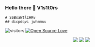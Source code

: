 ### Hello there 👋 V1s1t0rs
```
# SSBsaWtlIHRv
## dicpdqvi jwhmmuu
```

![visitors](https://visitor-badge.laobi.icu/badge?page_id=sipalingtestnet-choice.sipalingtestnet-choice)
[![Open Source Love](https://badges.frapsoft.com/os/v1/open-source.svg?v=102)](https://github.com/ellerbrock/open-source-badge/)

<p align="center">
  <img src ="https://github-readme-stats.vercel.app/api?username=sipalingtestnet-choice&show_icons=true&count_private=true&theme=darcula&hide_border=true&hide=issues,contribs&bg_color=00000000">
  <img src ="https://github-readme-stats.vercel.app/api/top-langs/?username=sipalingtestnet-choice&layout=compact&hide_border=true&theme=darcula&bg_color=00000000&langs_count=6&hide=jupyter%20notebook,tex,css,php">
  <img src ="https://github-readme-streak-stats.herokuapp.com?user=sipalingtestnet-choice&theme=darcula&hide_border=true&background=FFFFFF00">
  <br>
  <br>
</p>

<!-- <p align="center">
  <img align="left" src ="https://github-readme-stats.vercel.app/api/pin/?username=sipalingtestnet-choice&repo=AnonCracker">
  <img align="right" src ="https://github-readme-stats.vercel.app/api/pin/?username=sipalingtestnet-choice&repo=ip-tracker">
</p> -->
